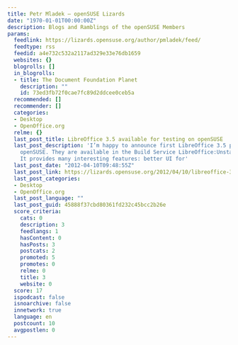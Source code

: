 ```yaml
---
title: Petr Mladek – openSUSE Lizards
date: "1970-01-01T00:00:00Z"
description: Blogs and Ramblings of the openSUSE Members
params:
  feedlink: https://lizards.opensuse.org/author/pmladek/feed/
  feedtype: rss
  feedid: a4e732c532a2117ad329e33e76db1659
  websites: {}
  blogrolls: []
  in_blogrolls:
  - title: The Document Foundation Planet
    description: ""
    id: 73ed3fb72f0cae7fc89d2ddcee0ceb5a
  recommended: []
  recommender: []
  categories:
  - Desktop
  - OpenOffice.org
  relme: {}
  last_post_title: LibreOffice 3.5 available for testing on openSUSE
  last_post_description: 'I’m happy to announce first LibreOffice 3.5 packages for
    openSUSE. They are available in the Build Service LibreOffice:Unstable project.
    It provides many interesting features: better UI for'
  last_post_date: "2012-04-10T09:48:55Z"
  last_post_link: https://lizards.opensuse.org/2012/04/10/libreoffice-3-5-available-for-testing-on-opensuse/
  last_post_categories:
  - Desktop
  - OpenOffice.org
  last_post_language: ""
  last_post_guid: 45888f37cbd80361fd232c45bcc2b26e
  score_criteria:
    cats: 0
    description: 3
    feedlangs: 1
    hasContent: 0
    hasPosts: 3
    postcats: 2
    promoted: 5
    promotes: 0
    relme: 0
    title: 3
    website: 0
  score: 17
  ispodcast: false
  isnoarchive: false
  innetwork: true
  language: en
  postcount: 10
  avgpostlen: 0
---
```

